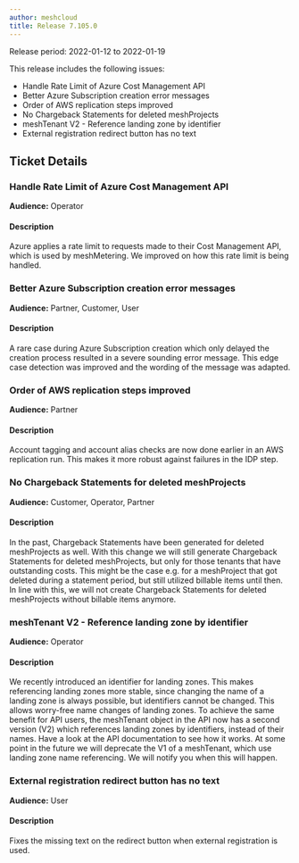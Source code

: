 ```yaml
---
author: meshcloud
title: Release 7.105.0
---
```


Release period: 2022-01-12 to 2022-01-19

This release includes the following issues:
* Handle Rate Limit of Azure Cost Management API
* Better Azure Subscription creation error messages
* Order of AWS replication steps improved
* No Chargeback Statements for deleted meshProjects
* meshTenant V2 - Reference landing zone by identifier
* External registration redirect button has no text
<!--truncate-->

## Ticket Details
### Handle Rate Limit of Azure Cost Management API
**Audience:** Operator<br>

#### Description
Azure applies a rate limit to requests made to their Cost Management API, which is used by meshMetering.
We improved on how this rate limit is being handled.

### Better Azure Subscription creation error messages
**Audience:** Partner, Customer, User<br>

#### Description
A rare case during Azure Subscription creation which only delayed the creation process 
resulted in a severe sounding error message. This edge case detection was improved and 
the wording of the message was adapted.

### Order of AWS replication steps improved
**Audience:** Partner<br>

#### Description
Account tagging and account alias checks are now done earlier in an AWS replication
run. This makes it more robust against failures in the IDP step.

### No Chargeback Statements for deleted meshProjects
**Audience:** Customer, Operator, Partner<br>

#### Description
In the past, Chargeback Statements have been generated for deleted meshProjects as well. 
With this change we will still generate Chargeback Statements for deleted meshProjects, but 
only for those tenants that have outstanding costs. This might be the case e.g. for a 
meshProject that got deleted during a statement period, but still utilized billable items 
until then. In line with this, we will not create Chargeback Statements for deleted 
meshProjects without billable items anymore.

### meshTenant V2 - Reference landing zone by identifier
**Audience:** Operator<br>

#### Description
We recently introduced an identifier for landing zones. This makes referencing
landing zones more stable, since changing the name of a landing zone is always possible,
but identifiers cannot be changed. This allows worry-free name changes of landing zones.
To achieve the same benefit for API users, the meshTenant object in the API now has a second
version (V2) which references landing zones by identifiers, instead of their names.
Have a look at the API documentation to see how it works.
At some point in the future we will deprecate the V1 of a meshTenant, which use landing zone
name referencing. We will notify you when this will happen.

### External registration redirect button has no text
**Audience:** User<br>

#### Description
Fixes the missing text on the redirect button when external registration is used.

